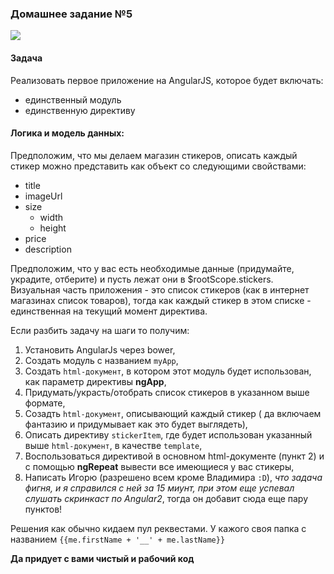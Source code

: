 ### Домашнее задание №5

![](https://angularjs.org/img/AngularJS-large.png)

#### Задача
Реализовать первое приложение на AngularJS, которое будет включать:

- единственный модуль
- единственную директиву

#### Логика и модель данных:

Предположим, что мы делаем магазин стикеров, описать каждый стикер можно представить как объект со следующими свойствами:
- title
- imageUrl
- size
    - width
    - height
- price
- description

Предположим, что у вас есть необходимые данные (придумайте, украдите, отберите) и пусть лежат они в $rootScope.stickers.
Визуальная часть приложения - это список стикеров (как в интернет магазинах список товаров), тогда как каждый стикер в этом списке - единственная на текущий момент директива. 

Если разбить задачу на шаги то получим:
1. Установить AngularJs через bower,
2. Создать модуль с названием `myApp`,
3. Создать `html-документ`, в котором этот модуль будет использован, как параметр директивы **ngApp**,
4. Придумать/украсть/отобрать список стикеров в указанном выше формате,
5. Созадть `html-документ`, описывающий каждый стикер ( да включаем фантазию и придумывает как это будет выглядеть),
6. Описать директиву `stickerItem`, где будет использован указанный выше `html-документ`, в качестве `template`,
7. Воспользоваться директивой в основном html-документе (пункт 2) и c помощью **ngRepeat** вывести все имеющиеся у вас стикеры,
8. Написать Игорю (разрешено всем кроме Владимира `:D`), _что задача фигня, и я справился с ней за 15 миунт, при этом еще успевал слушать скринкаст по Angular2_, тогда он добавит сюда еще пару пунктов!

Решения как обычно кидаем пул реквестами. У кажого своя папка с названием `{{me.firstName + '__' + me.lastName}}`

**Да придует с вами чистый и рабочий код**